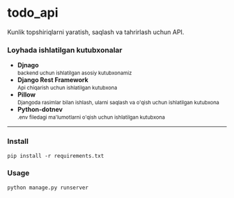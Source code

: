 # todo_api
Kunlik topshiriqlarni yaratish, saqlash va tahrirlash uchun API.
<br>
### Loyhada ishlatilgan kutubxonalar
<ul>
    <li>
        <b>Djnago</b><br><small>backend uchun ishlatilgan asosiy kutubxonamiz</small>
    </li>
    <li>
        <b>Django Rest Framework</b><br>
        <small>Api chiqarish uchun ishlatilgan kutubxona</small>
    </li>
    <li>
        <b>Pillow</b><br>
        <small>Djangoda rasimlar bilan ishlash, ularni saqlash va o'qish uchun ishlatilgan kutubxona</small>
    </li>
    <li>
        <b>Python-dotnev</b> <br>
        <small>.env filedagi ma'lumotlarni o'qish uchun ishlatilgan kutubxona</small>
    </li>
</ul>

<hr>

### Install 

    pip install -r requirements.txt

### Usage

    python manage.py runserver
